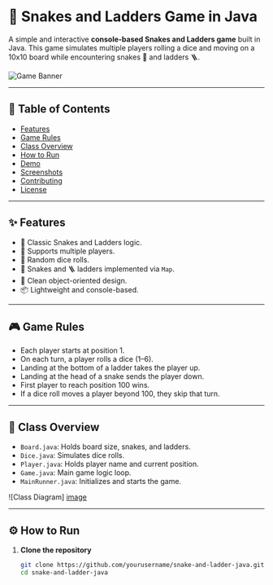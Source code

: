 # 🎲 Snakes and Ladders Game in Java

A simple and interactive **console-based Snakes and Ladders game** built in Java. This game simulates multiple players rolling a dice and moving on a 10x10 board while encountering snakes 🐍 and ladders 🪜.

![Game Banner](images/banner.png)

---

## 📜 Table of Contents
- [Features](#features)
- [Game Rules](#game-rules)
- [Class Overview](#class-overview)
- [How to Run](#how-to-run)
- [Demo](#demo)
- [Screenshots](#screenshots)
- [Contributing](#contributing)
- [License](#license)

---

## ✨ Features

- 🎯 Classic Snakes and Ladders logic.
- 👥 Supports multiple players.
- 🎲 Random dice rolls.
- 🐍 Snakes and 🪜 ladders implemented via `Map`.
- 🧠 Clean object-oriented design.
- 📦 Lightweight and console-based.

---

## 🎮 Game Rules

- Each player starts at position 1.
- On each turn, a player rolls a dice (1–6).
- Landing at the bottom of a ladder takes the player up.
- Landing at the head of a snake sends the player down.
- First player to reach position 100 wins.
- If a dice roll moves a player beyond 100, they skip that turn.

---

## 🧩 Class Overview

- `Board.java`: Holds board size, snakes, and ladders.
- `Dice.java`: Simulates dice rolls.
- `Player.java`: Holds player name and current position.
- `Game.java`: Main game logic loop.
- `MainRunner.java`: Initializes and starts the game.

![Class Diagram] [image](https://github.com/user-attachments/assets/1bd3238f-8a05-463f-9279-c7a7ad80865c)


---

## ⚙️ How to Run

1. **Clone the repository**
   ```bash
   git clone https://github.com/yourusername/snake-and-ladder-java.git
   cd snake-and-ladder-java
